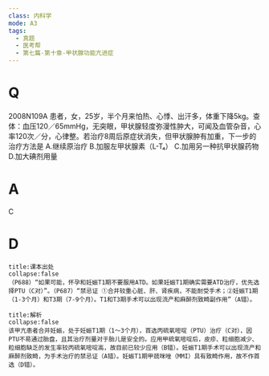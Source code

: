 ```yaml
---
class: 内科学
mode: A3
tags:
  - 真题
  - 医考帮
  - 第七篇-第十章-甲状腺功能亢进症
---
```


# Q
2008N109A 患者，女，25岁，半个月来怕热、心悸、出汗多，体重下降5kg。查体：血压120／65mmHg，无突眼，甲状腺轻度弥漫性肿大，可闻及血管杂音，心率120次／分，心律整。若治疗8周后原症状消失，但甲状腺肿有加重，下一步的治疗方法是
A.继续原治疗
B.加服左甲状腺素（L-T₄）
C.加用另一种抗甲状腺药物
D.加大碘剂用量

# A
C
# D
```ad-note
title:课本出处
collapse:false
（P688）“如果可能，怀孕和妊娠T1期不要服用ATD。如果妊娠T1期确实需要ATD治疗，优先选择PTU（C对）”。（P687）“禁忌证 ①合并较重心脏、肝、肾疾病，不能耐受手术；②妊娠T1期（1-3个月）和T3期（7-9个月）。T1和T3期手术可以出现流产和麻醉剂致畸副作用”（A错）。
```

```ad-summary
title:解析
collapse:false
该甲亢患者合并妊娠，处于妊娠T1期（1～3个月），首选丙硫氧嘧啶（PTU）治疗（C对），因PTU不易通过胎盘，且其治疗剂量对于胎儿是安全的。应用甲硫氧嘧啶后，皮疹、粒细胞减少、粒细胞缺乏的发生率较丙硫氧嘧啶高，故目前已较少应用（B错）。妊娠T1期手术可以出现流产和麻醉剂致畸，为手术治疗的禁忌证（A错）。妊娠T1期甲巯咪唑（MMI）具有致畸作用，故不作首选（D错）。
```

